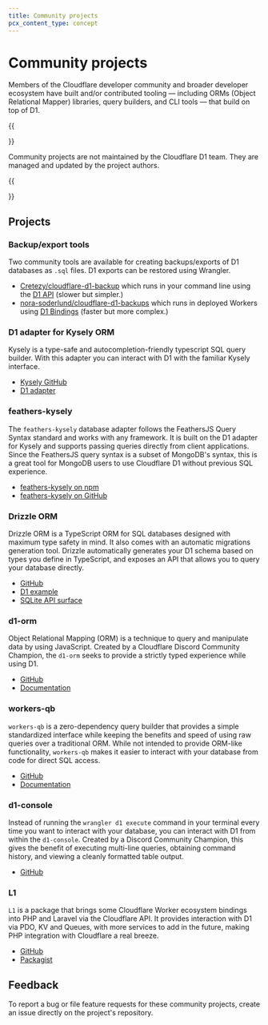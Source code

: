 ```yaml
---
title: Community projects 
pcx_content_type: concept
---
```


# Community projects

Members of the Cloudflare developer community and broader developer ecosystem have built and/or contributed tooling — including ORMs (Object Relational Mapper) libraries, query builders, and CLI tools — that build on top of D1.

{{<Aside type="note">}}

Community projects are not maintained by the Cloudflare D1 team. They are managed and updated by the project authors.

{{</Aside>}}

## Projects

### Backup/export tools

Two community tools are available for creating backups/exports of D1 databases as `.sql` files. D1 exports can be restored using Wrangler.

* [Cretezy/cloudflare-d1-backup](https://github.com/Cretezy/cloudflare-d1-backup) which runs in your command line using the [D1 API](https://developers.cloudflare.com/api/operations/cloudflare-d1-query-database) (slower but simpler.)
* [nora-soderlund/cloudflare-d1-backups](https://github.com/nora-soderlund/cloudflare-d1-backups) which runs in deployed Workers using [D1 Bindings](https://developers.cloudflare.com/workers/configuration/bindings/) (faster but more complex.)

### D1 adapter for Kysely ORM

Kysely is a type-safe and autocompletion-friendly typescript SQL query builder. With this adapter you can interact with D1 with the familiar Kysely interface.

* [Kysely GitHub](https://github.com/koskimas/kysely)
* [D1 adapter](https://github.com/aidenwallis/kysely-d1)

### feathers-kysely

The `feathers-kysely` database adapter follows the FeathersJS Query Syntax standard and works with any framework. It is built on the D1 adapter for Kysely and supports passing queries directly from client applications. Since the FeathersJS query syntax is a subset of MongoDB's syntax, this is a great tool for MongoDB users to use Cloudflare D1 without previous SQL experience.

* [feathers-kysely on npm](https://www.npmjs.com/package/feathers-kysely)
* [feathers-kysely on GitHub](https://github.com/marshallswain/feathers-kysely)

### Drizzle ORM

Drizzle ORM is a TypeScript ORM for SQL databases designed with maximum type safety in mind. It also comes with an automatic migrations generation tool. Drizzle automatically generates your D1 schema based on types you define in TypeScript, and exposes an API that allows you to query your database directly.

* [GitHub](https://github.com/drizzle-team/drizzle-orm)
* [D1 example](https://github.com/drizzle-team/drizzle-orm/tree/main/examples/cloudflare-d1)
* [SQLite API surface](https://github.com/drizzle-team/drizzle-orm/blob/main/drizzle-orm/src/sqlite-core/README.md)

### d1-orm

Object Relational Mapping (ORM) is a technique to query and manipulate data by using JavaScript. Created by a Cloudflare Discord Community Champion, the `d1-orm` seeks to provide a strictly typed experience while using D1.

* [GitHub](https://github.com/Interactions-as-a-Service/d1-orm/issues)
* [Documentation](https://docs.interactions.rest/d1-orm/)

### workers-qb

`workers-qb` is a zero-dependency query builder that provides a simple standardized interface while keeping the benefits and speed of using raw queries over a traditional ORM. While not intended to provide ORM-like functionality, `workers-qb` makes it easier to interact with your database from code for direct SQL access.
 
* [GitHub](https://github.com/G4brym/workers-qb)
* [Documentation](https://workers-qb.massadas.com/)

### d1-console 

Instead of running the `wrangler d1 execute` command in your terminal every time you want to interact with your database, you can interact with D1 from within the `d1-console`. Created by a Discord Community Champion, this gives the benefit of executing multi-line queries, obtaining command history, and viewing a cleanly formatted table output.

* [GitHub](https://github.com/isaac-mcfadyen/d1-console)

### L1

`L1` is a package that brings some Cloudflare Worker ecosystem bindings into PHP and Laravel via the Cloudflare API. It provides interaction with D1 via PDO, KV and Queues, with more services to add in the future, making PHP integration with Cloudflare a real breeze.

* [GitHub](https://github.com/renoki-co/l1)
* [Packagist](https://packagist.org/packages/renoki-co/l1)

## Feedback

To report a bug or file feature requests for these community projects, create an issue directly on the project's repository. 


